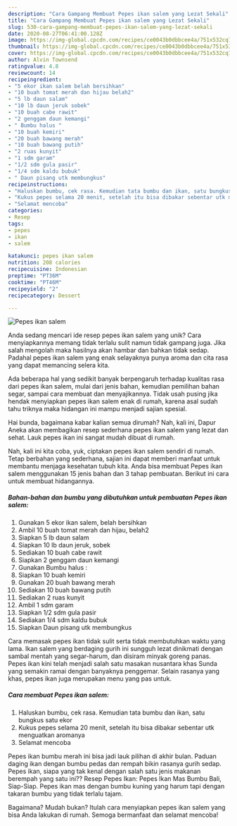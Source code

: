 ```yaml
---
description: "Cara Gampang Membuat Pepes ikan salem yang Lezat Sekali"
title: "Cara Gampang Membuat Pepes ikan salem yang Lezat Sekali"
slug: 530-cara-gampang-membuat-pepes-ikan-salem-yang-lezat-sekali
date: 2020-08-27T06:41:00.128Z
image: https://img-global.cpcdn.com/recipes/ce0043b0dbbcee4a/751x532cq70/pepes-ikan-salem-foto-resep-utama.jpg
thumbnail: https://img-global.cpcdn.com/recipes/ce0043b0dbbcee4a/751x532cq70/pepes-ikan-salem-foto-resep-utama.jpg
cover: https://img-global.cpcdn.com/recipes/ce0043b0dbbcee4a/751x532cq70/pepes-ikan-salem-foto-resep-utama.jpg
author: Alvin Townsend
ratingvalue: 4.8
reviewcount: 14
recipeingredient:
- "5 ekor ikan salem belah bersihkan"
- "10 buah tomat merah dan hijau belah2"
- "5 lb daun salam"
- "10 lb daun jeruk sobek"
- "10 buah cabe rawit"
- "2 genggam daun kemangi"
- " Bumbu halus "
- "10 buah kemiri"
- "20 buah bawang merah"
- "10 buah bawang putih"
- "2 ruas kunyit"
- "1 sdm garam"
- "1/2 sdm gula pasir"
- "1/4 sdm kaldu bubuk"
- " Daun pisang utk membungkus"
recipeinstructions:
- "Haluskan bumbu, cek rasa. Kemudian tata bumbu dan ikan, satu bungkus satu ekor"
- "Kukus pepes selama 20 menit, setelah itu bisa dibakar sebentar utk menguatkan aromanya"
- "Selamat mencoba"
categories:
- Resep
tags:
- pepes
- ikan
- salem

katakunci: pepes ikan salem 
nutrition: 208 calories
recipecuisine: Indonesian
preptime: "PT36M"
cooktime: "PT46M"
recipeyield: "2"
recipecategory: Dessert

---
```



![Pepes ikan salem](https://img-global.cpcdn.com/recipes/ce0043b0dbbcee4a/751x532cq70/pepes-ikan-salem-foto-resep-utama.jpg)

Anda sedang mencari ide resep pepes ikan salem yang unik? Cara menyiapkannya memang tidak terlalu sulit namun tidak gampang juga. Jika salah mengolah maka hasilnya akan hambar dan bahkan tidak sedap. Padahal pepes ikan salem yang enak selayaknya punya aroma dan cita rasa yang dapat memancing selera kita.

Ada beberapa hal yang sedikit banyak berpengaruh terhadap kualitas rasa dari pepes ikan salem, mulai dari jenis bahan, kemudian pemilihan bahan segar, sampai cara membuat dan menyajikannya. Tidak usah pusing jika hendak menyiapkan pepes ikan salem enak di rumah, karena asal sudah tahu triknya maka hidangan ini mampu menjadi sajian spesial.

Hai bunda, bagaimana kabar kalian semua dirumah? Nah, kali ini, Dapur Aneka akan membagikan resep sederhana pepes ikan salem yang lezat dan sehat. Lauk pepes ikan ini sangat mudah dibuat di rumah.


Nah, kali ini kita coba, yuk, ciptakan pepes ikan salem sendiri di rumah. Tetap berbahan yang sederhana, sajian ini dapat memberi manfaat untuk membantu menjaga kesehatan tubuh kita. Anda bisa membuat Pepes ikan salem menggunakan 15 jenis bahan dan 3 tahap pembuatan. Berikut ini cara untuk membuat hidangannya.

<!--inarticleads1-->

##### Bahan-bahan dan bumbu yang dibutuhkan untuk pembuatan Pepes ikan salem:

1. Gunakan 5 ekor ikan salem, belah bersihkan
1. Ambil 10 buah tomat merah dan hijau, belah2
1. Siapkan 5 lb daun salam
1. Siapkan 10 lb daun jeruk, sobek
1. Sediakan 10 buah cabe rawit
1. Siapkan 2 genggam daun kemangi
1. Gunakan  Bumbu halus :
1. Siapkan 10 buah kemiri
1. Gunakan 20 buah bawang merah
1. Sediakan 10 buah bawang putih
1. Sediakan 2 ruas kunyit
1. Ambil 1 sdm garam
1. Siapkan 1/2 sdm gula pasir
1. Sediakan 1/4 sdm kaldu bubuk
1. Siapkan  Daun pisang utk membungkus


Cara memasak pepes ikan tidak sulit serta tidak membutuhkan waktu yang lama. Ikan salem yang berdaging gurih ini sungguh lezat dinikmati dengan sambal mentah yang segar-harum, dan disiram minyak goreng panas. Pepes ikan kini telah menjadi salah satu masakan nusantara khas Sunda yang semakin ramai dengan banyaknya penggemar. Selain rasanya yang khas, pepes ikan juga merupakan menu yang pas untuk. 

<!--inarticleads2-->

##### Cara membuat Pepes ikan salem:

1. Haluskan bumbu, cek rasa. Kemudian tata bumbu dan ikan, satu bungkus satu ekor
1. Kukus pepes selama 20 menit, setelah itu bisa dibakar sebentar utk menguatkan aromanya
1. Selamat mencoba


Pepes ikan bumbu merah ini bisa jadi lauk pilihan di akhir bulan. Paduan daging ikan dengan bumbu pedas dan rempah bikin rasanya gurih sedap. Pepes ikan, siapa yang tak kenal dengan salah satu jenis makanan berempah yang satu ini?? Resep Pepes Ikan: Pepes Ikan Mas Bumbu Bali, Siap-Siap. Pepes ikan mas dengan bumbu kuning yang harum tapi dengan takaran bumbu yang tidak terlalu tajam. 

Bagaimana? Mudah bukan? Itulah cara menyiapkan pepes ikan salem yang bisa Anda lakukan di rumah. Semoga bermanfaat dan selamat mencoba!
